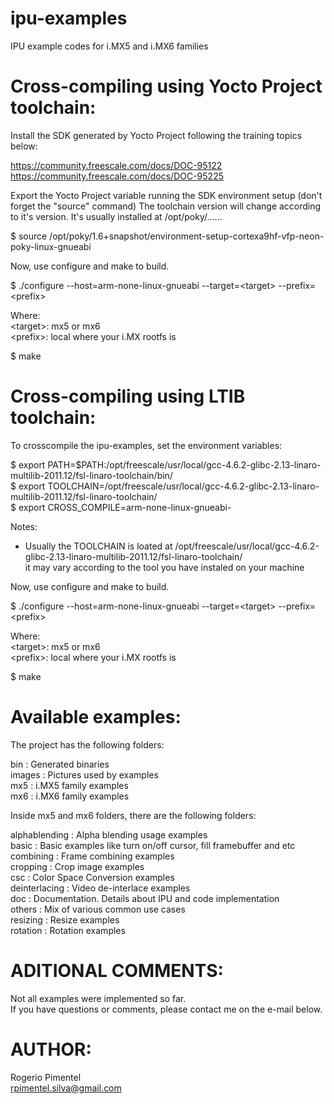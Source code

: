 ipu-examples
============

IPU example codes for i.MX5 and i.MX6 families  

Cross-compiling using Yocto Project toolchain:
==============================================

Install the SDK generated by Yocto Project following the training topics below:  

https://community.freescale.com/docs/DOC-95122 
https://community.freescale.com/docs/DOC-95225
  
Export the Yocto Project variable running the SDK environment setup (don't forget the "source" command)
The toolchain version will change according to it's version. It's usually installed at /opt/poky/......  

$ source /opt/poky/1.6+snapshot/environment-setup-cortexa9hf-vfp-neon-poky-linux-gnueabi  

Now, use configure and make to build.  

$ ./configure --host=arm-none-linux-gnueabi --target=\<target> --prefix=\<prefix>  

Where:  
\<target>: mx5 or mx6  
\<prefix>: local where your i.MX rootfs is  
  
$ make  

Cross-compiling using LTIB toolchain:
=====================================

To crosscompile the ipu-examples, set the environment variables:

$ export PATH=$PATH:/opt/freescale/usr/local/gcc-4.6.2-glibc-2.13-linaro-multilib-2011.12/fsl-linaro-toolchain/bin/  
$ export TOOLCHAIN=/opt/freescale/usr/local/gcc-4.6.2-glibc-2.13-linaro-multilib-2011.12/fsl-linaro-toolchain/  
$ export CROSS_COMPILE=arm-none-linux-gnueabi-

Notes:  
* Usually the TOOLCHAIN is loated at /opt/freescale/usr/local/gcc-4.6.2-glibc-2.13-linaro-multilib-2011.12/fsl-linaro-toolchain/  
it may vary according to the tool you have instaled on your machine  

Now, use configure and make to build.  
  
$ ./configure --host=arm-none-linux-gnueabi --target=\<target> --prefix=\<prefix>  

Where:  
\<target>: mx5 or mx6  
\<prefix>: local where your i.MX rootfs is  
  
$ make  

Available examples:
===================

The project has the following folders:

bin             : Generated binaries  
images          : Pictures used by examples  
mx5             : i.MX5 family examples  
mx6             : i.MX6 family examples  

Inside mx5 and mx6 folders, there are the following folders:

alphablending   : Alpha blending usage examples  
basic           : Basic examples like turn on/off cursor, fill framebuffer and etc  
combining       : Frame combining examples  
cropping        : Crop image examples  
csc             : Color Space Conversion examples  
deinterlacing   : Video de-interlace examples  
doc             : Documentation. Details about IPU and code implementation  
others          : Mix of various common use cases  
resizing        : Resize examples  
rotation        : Rotation examples  

ADITIONAL COMMENTS:
===================

Not all examples were implemented so far.  
If you have questions or comments, please contact me on the e-mail below.  

AUTHOR:
=======

Rogerio Pimentel  
rpimentel.silva@gmail.com  

